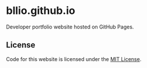 # bllio.github.io
Developer portfolio website hosted on GitHub Pages.

## License
Code for this website is licensed under the [MIT License](LICENSE).
